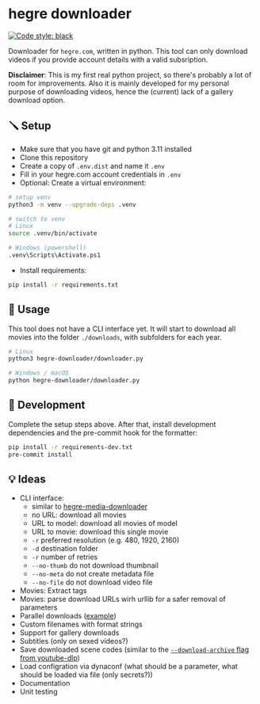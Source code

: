 # hegre downloader
[![Code style: black](https://img.shields.io/badge/code%20style-black-000000.svg)](https://github.com/psf/black)

Downloader for `hegre.com`, written in python. This tool can only download videos if you provide account details with a valid subsription.

**Disclaimer**: This is my first real python project, so there's probably a lot of room for improvements. Also it is mainly developed for my personal purpose of downloading videos, hence the (current) lack of a gallery download option.

## 🪛 Setup
- Make sure that you have git and python 3.11 installed
- Clone this repository
- Create a copy of `.env.dist` and name it `.env`
- Fill in your hegre.com account credentials in `.env`
- Optional: Create a virtual environment:
```sh
# setup venv
python3 -m venv --upgrade-deps .venv

# switch to venv 
# Linux
source .venv/bin/activate

# Windows (powershell)
.venv\Scripts\Activate.ps1
```
- Install requirements:
```sh
pip install -r requirements.txt
```

## 📖 Usage
This tool does not have a CLI interface yet. It will start to download all movies into the folder `./downloads`, with subfolders for each year.
```sh
# Linux
python3 hegre-downloader/downloader.py

# Windows / macOS
python hegre-downloader/downloader.py
```

## 👷 Development
Complete the setup steps above. After that, install development dependencies and the pre-commit hook for the formatter:
```sh
pip install -r requirements-dev.txt
pre-commit install
```

## 💡 Ideas
- CLI interface:
    - similar to [hegre-media-downloader](https://github.com/ZMarkC/hegre-media-downloader)
    - no URL: download all movies
    - URL to model: download all movies of model
    - URL to movie: download this single movie
    - `-r` preferred resolution (e.g. 480, 1920, 2160)
    - `-d` destination folder
    - `-r` number of retries
    - `--no-thumb` do not download thumbnail
    - `--no-meta` do not create metadata file
    - `--no-file` do not download video file
- Movies: Extract tags
- Movies: parse download URLs wirh urllib for a safer removal of parameters
- Parallel downloads ([example](https://github.com/Textualize/rich/blob/master/examples/downloader.py))
- Custom filenames with format strings
- Support for gallery downloads
- Subtitles (only on sexed videos?)
- Save downloaded scene codes (similar to the [`--download-archive` flag from youtube-dlp](https://github.com/yt-dlp/yt-dlp#video-selection))
- Load configration via dynaconf (what should be a parameter, what should be loaded via file (only secrets?))
- Documentation
- Unit testing
